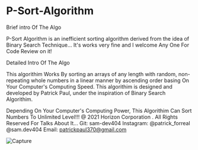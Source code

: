 # P-Sort-Algorithm
Brief intro Of The Algo

P-Sort Algorithm is an inefficient sorting algorithm derived from the
idea of Binary Search Technique... It's works very fine and I welcome
Any One For Code Review on it! 

Detailed Intro Of The Algo

  This algorithim Works By sorting an arrays of any length with random,
  non-repeating whole numbers in a linear manner by ascending order 
  basing On Your Computer's Computing Speed.
  This algorithim is designed and developed by Patrick Paul, under the
  inspiration of Binary Search Algorithim.
  
  Depending On Your Computer's Computing Power, This Algorithim Can Sort 
  Numbers To Unlimited Level!!! 
  @ 2021 Horizon Corporation . All Rights Reserved
  For Talks About It... 
    Git: sam-dev404
    Instagram: @patrick_forreal
               @sam.dev404 
    Email: patrickpaul370@gmail.com

![Capture](https://user-images.githubusercontent.com/51241762/145018395-fb203dc1-49b8-483d-95c6-1a979f2acb00.JPG)
